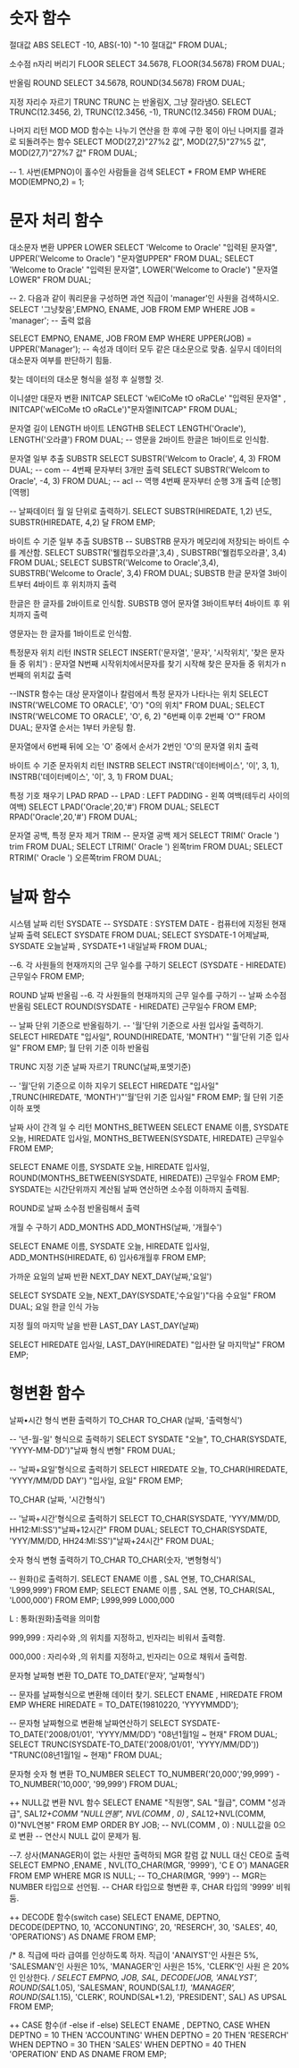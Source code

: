 # 숫자 함수
절대값 ABS
SELECT -10, ABS(-10) "-10 절대값" FROM DUAL;


소수점 n자리 버리기 FLOOR
SELECT 34.5678, FLOOR(34.5678)
FROM DUAL;


반올림 ROUND
SELECT 34.5678, ROUND(34.5678)
FROM DUAL;


지정 자리수 자르기 TRUNC
TRUNC 는 반올림X, 그냥 잘라냄O.
SELECT TRUNC(12.3456, 2), TRUNC(12.3456, -1), TRUNC(12.3456) FROM DUAL;


나머지 리턴 MOD
MOD 함수는 나누기 연산을 한 후에 구한 몫이 아닌 나머지를 결과로 되돌려주는 함수
SELECT MOD(27,2)"27%2 값", MOD(27,5)"27%5 값", MOD(27,7)"27%7 값" FROM DUAL;


-- 1. 사번(EMPNO)이 홀수인 사람들을 검색
SELECT * FROM EMP WHERE MOD(EMPNO,2) = 1;


# 문자 처리 함수
대소문자 변환 UPPER LOWER
SELECT 'Welcome to Oracle' "입력된 문자열", UPPER('Welcome to Oracle') "문자열UPPER" FROM DUAL;
SELECT 'Welcome to Oracle' "입력된 문자열", LOWER('Welcome to Oracle') "문자열LOWER" FROM DUAL;

-- 2. 다음과 같이 쿼리문을 구성하면 과연 직급이 'manager'인 사원을 검색하시오.
SELECT '그냥찾음',EMPNO, ENAME, JOB FROM EMP WHERE JOB = 'manager'; 
-- 출력 없음

SELECT EMPNO, ENAME, JOB FROM EMP WHERE UPPER(JOB) = UPPER('Manager');
-- 속성과 데이터 모두 같은 대소문으로 맞춤.
실무시 데이터의 대소문자 여부를 판단하기 힘듦.

찾는 데이터의 대소문 형식을 설정 후 실행할 것.


이니셜만 대문자 변환 INITCAP
SELECT 'wElCoMe tO oRaCLe' "입력된 문자열" , INITCAP('wElCoMe tO oRaCLe')"문자열INITCAP" FROM DUAL;


문자열 길이 LENGTH 바이트 LENGTHB
SELECT LENGTH('Oracle'), LENGTH('오라클') FROM DUAL;
-- 영문을 2바이트 한글은 1바이트로 인식함.


문자열 일부 추출 SUBSTR
SELECT SUBSTR('Welcom to Oracle', 4, 3) FROM DUAL; -- com
-- 4번째 문자부터 3개만 출력
SELECT SUBSTR('Welcom to Oracle', -4, 3) FROM DUAL; -- acl
-- 역행 4번째 문자부터 순행 3개 출력
[순행]
[역행]

-- 날짜데이터 월 일 단위로 출력하기.
SELECT SUBSTR(HIREDATE, 1,2) 년도,
		SUBSTR(HIREDATE, 4,2) 달 FROM EMP;


바이트 수 기준 일부 추출 SUBSTB
-- SUBSTRB 문자가 메모리에 저장되는 바이트 수를 계산함.
SELECT SUBSTR('웰컴투오라클',3,4) , SUBSTRB('웰컴투오라클', 3,4) FROM DUAL;
SELECT SUBSTR('Welcome to Oracle',3,4), SUBSTRB('Welcome to Oracle', 3,4) FROM DUAL;
SUBSTB 한글 문자열 3바이트부터 4바이트 후 위치까지 출력

한글은 한 글자를 2바이트로 인식함.
SUBSTB 영어 문자열 3바이트부터 4바이트 후 위치까지 출력

영문자는 한 글자를 1바이트로 인식함.

특정문자 위치 리턴 INSTR
SELECT INSERT('문자열', '문자', '시작위치', '찾은 문자들 중 위치')
: 문자열 N번째 시작위치에서문자를 찾기 시작해 찾은 문자들 중 위치가 n번째의 위치값 출력

--INSTR 함수는 대상 문자열이나 칼럼에서 특정 문자가 나타나는 위치
SELECT INSTR('WELCOME TO ORACLE', 'O') "O의 위치" FROM DUAL;
SELECT INSTR('WELCOME TO ORACLE', 'O', 6, 2) "6번째 이후 2번째 'O'" FROM DUAL;
문자열 순서는 1부터 카운팅 함.

문자열에서 6번째 뒤에 오는 'O' 중에서 순서가 2번인 'O'의 문자열 위치 출력


바이트 수 기준 문자위치 리턴 INSTRB
SELECT	INSTR('데이터베이스', '이', 3, 1),
		INSTRB('데이터베이스', '이', 3, 1) 
FROM DUAL;


특정 기호 채우기 LPAD RPAD
-- LPAD : LEFT PADDING - 왼쪽 여백(테두리 사이의 여백) 
SELECT LPAD('Oracle',20,'#') FROM DUAL;
SELECT RPAD('Oracle',20,'#') FROM DUAL;


문자열 공백, 특정 문자 제거 TRIM
-- 문자열 공백 제거
SELECT TRIM('                Oracle                ') trim FROM DUAL;
SELECT LTRIM('                Oracle                ') 왼쪽trim FROM DUAL;
SELECT RTRIM('                Oracle                ') 오른쪽trim FROM DUAL;


# 날짜 함수
시스템 날짜 리턴 SYSDATE
-- SYSDATE : SYSTEM DATE - 컴퓨터에 지정된 현재날짜 출력
SELECT SYSDATE FROM DUAL;
SELECT SYSDATE-1 어제날짜, SYSDATE 오늘날짜 , SYSDATE+1 내일날짜 FROM DUAL;


--6. 각 사원들의 현재까지의 근무 일수를 구하기
SELECT (SYSDATE - HIREDATE) 근무일수 FROM EMP;


ROUND 날짜 반올림
--6. 각 사원들의 현재까지의 근무 일수를 구하기
-- 날짜 소수점 반올림
SELECT ROUND(SYSDATE - HIREDATE) 근무일수 FROM EMP;


-- 날짜 단위 기준으로 반올림하기.
-- '월'단위 기준으로 사원 입사일 출력하기.
SELECT HIREDATE "입사일", ROUND(HIREDATE, 'MONTH') "'월'단위 기준 입사일" FROM EMP;
월 단위 기준 이하 반올림

TRUNC 지정 기준 날짜 자르기
TRUNC(날짜,포멧기준)

-- '월'단위 기준으로 이하 지우기
SELECT HIREDATE "입사일" ,TRUNC(HIREDATE, 'MONTH')"'월'단위 기준 입사일" FROM EMP;
월 단위 기준 이하 포멧

날짜 사이 간격 일 수 리턴 MONTHS_BETWEEN
SELECT  ENAME 이름, 
        SYSDATE 오늘,
        HIREDATE 입사일, 
        MONTHS_BETWEEN(SYSDATE, HIREDATE) 근무일수 
FROM EMP;

SELECT  ENAME 이름, 
        SYSDATE 오늘, 
        HIREDATE 입사일, 
        ROUND(MONTHS_BETWEEN(SYSDATE, HIREDATE)) 근무일수 
FROM EMP;
SYSDATE는 시간단위까지 계산됨
날짜 연산하면 소수점 이하까지 출력됨.

ROUND로 날짜 소수점 반올림해서 출력


개월 수 구하기 ADD_MONTHS
ADD_MONTHS(날짜, '개월수')

SELECT  ENAME 이름, SYSDATE 오늘, HIREDATE 입사일, 
        ADD_MONTHS(HIREDATE, 6) 입사6개월후 
FROM EMP;


가까운 요일의 날짜 반환 NEXT_DAY
NEXT_DAY(날짜,'요일')

SELECT  SYSDATE 오늘,
        NEXT_DAY(SYSDATE,'수요일')"다음 수요일" 
FROM DUAL;
요일 한글 인식 가능

지정 월의 마지막 날을 반환 LAST_DAY
LAST_DAY(날짜)

SELECT  HIREDATE 입사일, 
        LAST_DAY(HIREDATE) "입사한 달 마지막날" 
FROM EMP;

# 형변환 함수
날짜•시간 형식 변환 출력하기 TO_CHAR
TO_CHAR (날짜, '출력형식')


-- '년-월-일' 형식으로 출력하기
SELECT SYSDATE "오늘", TO_CHAR(SYSDATE, 'YYYY-MM-DD')"날짜 형식 변형" FROM DUAL;


-- '날짜+요일'형식으로 출력하기
SELECT HIREDATE 오늘, TO_CHAR(HIREDATE, 'YYYY/MM/DD DAY') "입사일, 요일" FROM EMP;


TO_CHAR (날짜, '시간형식')



-- '날짜+시간'형식으로 출력하기
SELECT TO_CHAR(SYSDATE, 'YYY/MM/DD, HH12:MI:SS')"날짜+12시간" FROM DUAL;
SELECT TO_CHAR(SYSDATE, 'YYY/MM/DD, HH24:MI:SS')"날짜+24시간" FROM DUAL;


숫자 형식 변형 출력하기 TO_CHAR
TO_CHAR(숫자, '변형형식')


-- 원화(\)로 출력하기.
SELECT ENAME 이름 , SAL 연봉, TO_CHAR(SAL, 'L999,999') FROM EMP;
SELECT ENAME 이름 , SAL 연봉, TO_CHAR(SAL, 'L000,000') FROM EMP;
L999,999 L000,000

L : 통화(원화)출력을 의미함

999,999 : 자리수와 ,의 위치를 지정하고, 빈자리는 비워서 출력함.

000,000 : 자리수와 ,의 위치를 지정하고, 빈자리는 0으로 채워서 출력함.


문자형 날짜형 변환 TO_DATE
TO_DATE(‘문자’, ‘날짜형식')

-- 문자를 날짜형식으로 변환해 데이터 찾기.
SELECT ENAME , HIREDATE FROM EMP 
WHERE HIREDATE = TO_DATE(19810220, 'YYYYMMDD');


-- 문자형 날짜형으로 변환해 날짜연산하기
SELECT SYSDATE-TO_DATE('2008/01/01', 'YYYY/MM/DD') "08년1월1일 ~ 현재" FROM DUAL;
SELECT TRUNC(SYSDATE-TO_DATE('2008/01/01', 'YYYY/MM/DD')) "TRUNC(08년1월1일 ~ 현재)" FROM DUAL;


문자형 숫자 형 변환 TO_NUMBER
SELECT TO_NUMBER('20,000','99,999') - TO_NUMBER('10,000', '99,999') 
FROM DUAL;

++ NULL값 변환 NVL 함수
SELECT ENAME "직원명", SAL "월급", COMM "성과급", SAL*12+COMM "NULL연봉", NVL(COMM , 0) , SAL*12+NVL(COMM, 0)"NVL연봉" FROM EMP ORDER BY JOB;
-- NVL(COMM , 0) : NULL값을 0으로 변환
-- 연산시  NULL 값이 문제가 됨.


--7. 상사(MANAGER)이 없는 사원만 출력하되 MGR 칼럼 값 NULL 대신 CEO로 출력
SELECT EMPNO ,ENAME , NVL(TO_CHAR(MGR, '9999'), 'C E O') MANAGER FROM EMP WHERE MGR IS NULL;
-- TO_CHAR(MGR, '999') 
-- MGR는 NUMBER 타입으로 선언됨.
-- CHAR 타입으로 형변환 후, CHAR 타입의 '9999' 비워둠.


++ DECODE 함수(switch case)
SELECT ENAME, DEPTNO, DECODE(DEPTNO, 10, 'ACCONUNTING',
                                    20, 'RESERCH',
                                    30, 'SALES',
                                    40, 'OPERATIONS') AS DNAME
FROM EMP;


/*
8. 직급에 따라 급여를 인상하도록 하자. 직급이 'ANAlYST'인 사원은 5%,
'SALESMAN'인 사원은 10%, 'MANAGER'인 사원은 15%, 'CLERK'인 사원
은 20%인 인상한다.
*/
SELECT EMPNO, JOB, SAL, DECODE(JOB, 'ANALYST', ROUND(SAL*1.05),
                                    'SALESMAN', ROUND(SAL*1.1),
                                    'MANAGER', ROUND(SAL*1.15),
                                    'CLERK', ROUND(SAL*1.2),
                                    'PRESIDENT', SAL) AS UPSAL 
FROM EMP;


++ CASE 함수(if -else if -else)
SELECT ENAME , DEPTNO, CASE WHEN DEPTNO = 10 THEN 'ACCOUNTING'
                            WHEN DEPTNO = 20 THEN 'RESERCH'
                            WHEN DEPTNO = 30 THEN 'SALES'
                            WHEN DEPTNO = 40 THEN 'OPERATION'
                        END AS DNAME
FROM EMP;
